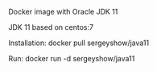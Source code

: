 Docker image with Oracle JDK 11

JDK 11 based on centos:7

Installation: docker pull sergeyshow/java11

Run: docker run -d sergeyshow/java11
